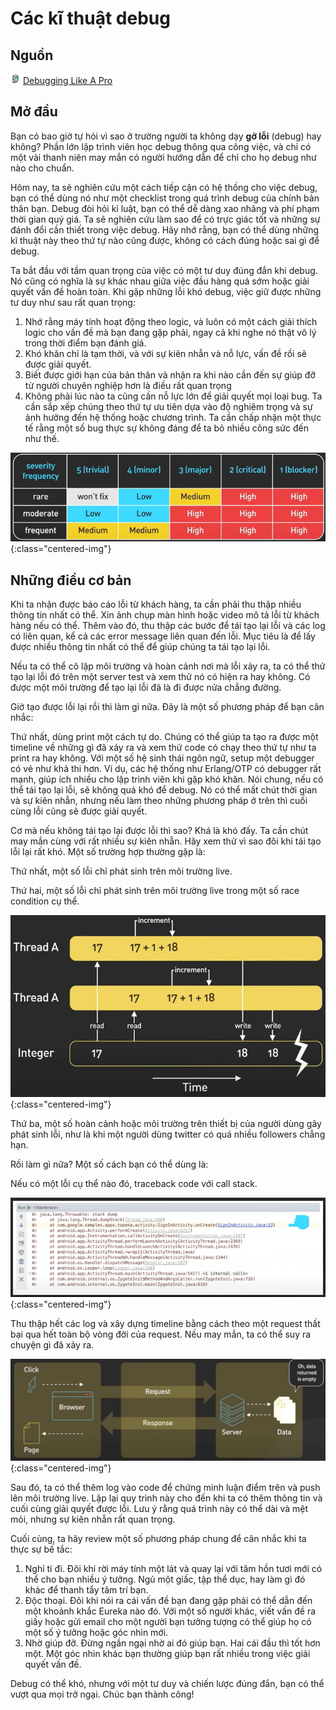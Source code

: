 # Các kĩ thuật debug

## Nguồn

<img src="../../assets/images/bytebytego.png" width="16" height="16"/> [Debugging Like A Pro](https://www.youtube.com/watch?v=J8uAiZJMfzQ)

## Mở đầu

Bạn có bao giờ tự hỏi vì sao ở trường người ta không dạy **gỡ lỗi** (debug) hay không? Phần lớn lập trình viên học debug thông qua công việc, và chỉ có một vài thanh niên may mắn có người hướng dẫn để chỉ cho họ debug như nào cho chuẩn.

Hôm nay, ta sẽ nghiên cứu một cách tiếp cận có hệ thống cho việc debug, bạn có thể dùng nó như một checklist trong quá trình debug của chính bản thân bạn. Debug đòi hỏi kỉ luật, bạn có thể dễ dàng xao nhãng và phí phạm thời gian quý giá. Ta sẽ nghiên cứu làm sao để có trực giác tốt và những sự đánh đổi cần thiết trong việc debug. Hãy nhớ rằng, bạn có thể dùng những kĩ thuật này theo thứ tự nào cũng được, không có cách đúng hoặc sai gì để debug.

Ta bắt đầu với tầm quan trọng của việc có một tư duy đúng đắn khi debug. Nó cũng có nghĩa là sự khác nhau giữa việc đầu hàng quá sớm hoặc giải quyết vấn đề hoàn toàn. Khi gặp những lỗi khó debug, việc giữ được những tư duy như sau rất quan trọng: 

1. Nhớ rằng máy tính hoạt động theo logic, và luôn có một cách giải thích logic cho vấn đề mà bạn đang gặp phải, ngay cả khi nghe nó thật vô lý trong thời điểm bạn đánh giá.
2. Khó khăn chỉ là tạm thời, và với sự kiên nhẫn và nỗ lực, vấn đề rồi sẽ được giải quyết.
3. Biết được giới hạn của bản thân và nhận ra khi nào cần đến sự giúp đỡ từ người chuyên nghiệp hơn là điều rất quan trọng
4. Không phải lúc nào ta cũng cần nỗ lực lớn để giải quyết mọi loại bug. Ta cần sắp xếp chúng theo thứ tự ưu tiên dựa vào độ nghiêm trọng và sự ảnh hưởng đến hệ thống hoặc chương trình. Ta cần chấp nhận một thực tế rằng một số bug thực sự không đáng để ta bỏ nhiều công sức đến như thế.

![](../assets/ByteByteGo/debugging-techniques/figure1.png){:class="centered-img"}

## Những điều cơ bản

Khi ta nhận được báo cáo lỗi từ khách hàng, ta cần phải thu thập nhiều thông tin nhất có thể. Xin ảnh chụp màn hình hoặc video mô tả lỗi từ khách hàng nếu có thể. Thêm vào đó, thu thập các bước để tái tạo lại lỗi và các log có liên quan, kể cả các error message liên quan đến lỗi. Mục tiêu là để lấy được nhiều thông tin nhất có thể để giúp chúng ta tái tạo lại lỗi.

Nếu ta có thể cô lập môi trường và hoàn cảnh nơi mà lỗi xảy ra, ta có thể thử tạo lại lỗi đó trên một server test và xem thử nó có hiện ra hay không. Có được một môi trường để tạo lại lỗi đã là đi được nửa chẳng đường.

Giờ tạo được lỗi lại rồi thì làm gì nữa. Đây là một số phương pháp để bạn cân nhắc:

Thứ nhất, dùng print một cách tự do. Chúng có thể giúp ta tạo ra được một timeline về những gì đã xảy ra và xem thử code có chạy theo thứ tự như ta print ra hay không. Với một số hệ sinh thái ngôn ngữ, setup một debugger có vẻ như khả thi hơn. Ví dụ, các hệ thống như Erlang/OTP có debugger rất mạnh, giúp ích nhiều cho lập trình viên khi gặp khó khăn. Nói chung, nếu có thể tái tạo lại lỗi, sẽ không quá khó để debug. Nó có thể mất chút thời gian và sự kiên nhẫn, nhưng nếu làm theo những phương pháp ở trên thì cuối cùng lỗi cũng sẽ được giải quyết.

Cơ mà nếu không tái tạo lại được lỗi thì sao? Khá là khó đấy. Ta cần chút may mắn cùng với rất nhiều sự kiên nhẫn. Hãy xem thử vì sao đôi khi tái tạo lỗi lại rất khó. Một số trường hợp thường gặp là:

Thứ nhất, một số lỗi chỉ phát sinh trên môi trường live.

Thứ hai, một số lỗi chỉ phát sinh trên môi trường live trong một số race condition cụ thể. 

![](../assets/ByteByteGo/debugging-techniques/figure2.png){:class="centered-img"}

Thứ ba, một số hoàn cảnh hoặc môi trường trên thiết bị của người dùng gây phát sinh lỗi, như là khi một người dùng twitter có quá nhiều followers chẳng hạn.

Rồi làm gì nữa? Một số cách bạn có thể dùng là:

Nếu có một lỗi cụ thể nào đó, traceback code với call stack.

![](../assets/ByteByteGo/debugging-techniques/figure3.png){:class="centered-img"}

Thu thập hết các log và xây dựng timeline bằng cách theo một request thất bại qua hết toàn bộ vòng đời của request. Nếu may mắn, ta có thể suy ra chuyện gì đã xảy ra.

![](../assets/ByteByteGo/debugging-techniques/figure4.png){:class="centered-img"}

Sau đó, ta có thể thêm log vào code để chứng minh luận điểm trên và push lên môi trường live. Lặp lại quy trình này cho đến khi ta có thêm thông tin và cuối cùng giải quyết được lỗi. Lưu ý rằng quá trình này có thể dài và mệt mỏi, nhưng sự kiên nhẫn rất quan trọng.

Cuối cùng, ta hãy review một số phương pháp chung để cân nhắc khi ta thực sự bế tắc: 

1. Nghỉ tí đi. Đôi khi rời máy tính một lát và quay lại với tâm hồn tươi mới có thể cho bạn nhiều ý tưởng. Ngủ một giấc, tập thể dục, hay làm gì đó khác để thanh tẩy tâm trí bạn.
2. Độc thoại. Đôi khi nói ra cái vấn đề bạn đang gặp phải có thể dẫn đến một khoảnh khắc Eureka nào đó. Với một số người khác, viết vấn đề ra giấy hoặc gửi email cho một người bạn tưởng tượng có thể giúp họ có một số ý tưởng hoặc góc nhìn mới. 
3. Nhờ giúp đỡ. Đừng ngần ngại nhờ ai đó giúp bạn. Hai cái đầu thì tốt hơn một. Một góc nhìn khác bạn thường giúp bạn rất nhiều trong việc giải quyết vấn đề.

Debug có thể khó, nhưng với một tư duy và chiến lược đúng đắn, bạn có thể vượt qua mọi trở ngại. Chúc bạn thành công! 